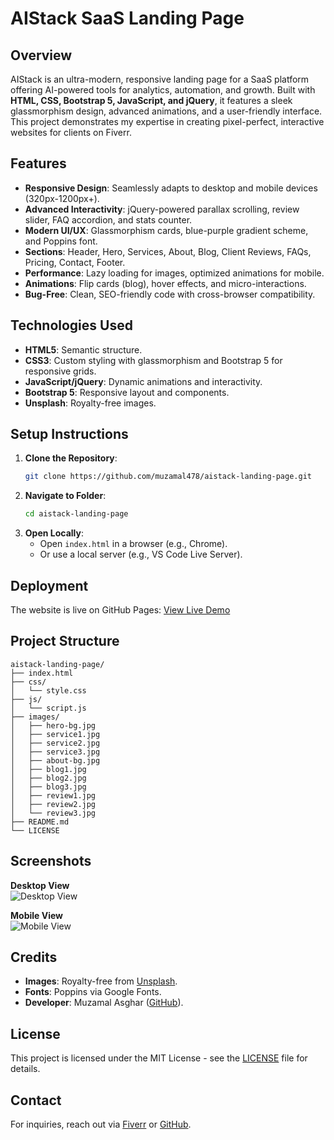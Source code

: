 # AIStack SaaS Landing Page

## Overview
AIStack is an ultra-modern, responsive landing page for a SaaS platform offering AI-powered tools for analytics, automation, and growth. Built with **HTML, CSS, Bootstrap 5, JavaScript, and jQuery**, it features a sleek glassmorphism design, advanced animations, and a user-friendly interface. This project demonstrates my expertise in creating pixel-perfect, interactive websites for clients on Fiverr.

## Features
- **Responsive Design**: Seamlessly adapts to desktop and mobile devices (320px-1200px+).
- **Advanced Interactivity**: jQuery-powered parallax scrolling, review slider, FAQ accordion, and stats counter.
- **Modern UI/UX**: Glassmorphism cards, blue-purple gradient scheme, and Poppins font.
- **Sections**: Header, Hero, Services, About, Blog, Client Reviews, FAQs, Pricing, Contact, Footer.
- **Performance**: Lazy loading for images, optimized animations for mobile.
- **Animations**: Flip cards (blog), hover effects, and micro-interactions.
- **Bug-Free**: Clean, SEO-friendly code with cross-browser compatibility.

## Technologies Used
- **HTML5**: Semantic structure.
- **CSS3**: Custom styling with glassmorphism and Bootstrap 5 for responsive grids.
- **JavaScript/jQuery**: Dynamic animations and interactivity.
- **Bootstrap 5**: Responsive layout and components.
- **Unsplash**: Royalty-free images.

## Setup Instructions
1. **Clone the Repository**:
   ```bash
   git clone https://github.com/muzamal478/aistack-landing-page.git
   ```
2. **Navigate to Folder**:
   ```bash
   cd aistack-landing-page
   ```
3. **Open Locally**:
   - Open `index.html` in a browser (e.g., Chrome).
   - Or use a local server (e.g., VS Code Live Server).

## Deployment
The website is live on GitHub Pages: [View Live Demo](https://muzamal478.github.io/aistack-landing-page/)

## Project Structure
```
aistack-landing-page/
├── index.html
├── css/
│   └── style.css
├── js/
│   └── script.js
├── images/
│   ├── hero-bg.jpg
│   ├── service1.jpg
│   ├── service2.jpg
│   ├── service3.jpg
│   ├── about-bg.jpg
│   ├── blog1.jpg
│   ├── blog2.jpg
│   ├── blog3.jpg
│   ├── review1.jpg
│   ├── review2.jpg
│   └── review3.jpg
├── README.md
└── LICENSE
```

## Screenshots
**Desktop View**  
![Desktop View](images/aistack-desktop.jpeg)

**Mobile View**  
![Mobile View](images/aistack-mobile.jpeg)

## Credits
- **Images**: Royalty-free from [Unsplash](https://unsplash.com/).
- **Fonts**: Poppins via Google Fonts.
- **Developer**: Muzamal Asghar ([GitHub](https://github.com/muzamal478)).

## License
This project is licensed under the MIT License - see the [LICENSE](LICENSE) file for details.

## Contact
For inquiries, reach out via [Fiverr](https://www.fiverr.com/muzamilcreator) or [GitHub](https://github.com/muzamal478).
